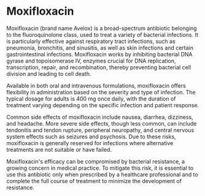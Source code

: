<!--
source: gpt-40
brands: Avelox
tags: antibiotics
-->

# Moxifloxacin

Moxifloxacin (brand name Avelox) is a broad-spectrum antibiotic belonging to the fluoroquinolone class, used to treat a variety of bacterial infections. It is particularly effective against respiratory tract infections, such as pneumonia, bronchitis, and sinusitis, as well as skin infections and certain gastrointestinal infections. Moxifloxacin works by inhibiting bacterial DNA gyrase and topoisomerase IV, enzymes crucial for DNA replication, transcription, repair, and recombination, thereby preventing bacterial cell division and leading to cell death.

Available in both oral and intravenous formulations, moxifloxacin offers flexibility in administration based on the severity and type of infection. The typical dosage for adults is 400 mg once daily, with the duration of treatment varying depending on the specific infection and patient response.

Common side effects of moxifloxacin include nausea, diarrhea, dizziness, and headache. More severe side effects, though less common, can include tendonitis and tendon rupture, peripheral neuropathy, and central nervous system effects such as seizures and psychosis. Due to these risks, moxifloxacin is generally reserved for infections where alternative treatments are not suitable or have failed.

Moxifloxacin's efficacy can be compromised by bacterial resistance, a growing concern in medical practice. To mitigate this risk, it is essential to use this antibiotic only when prescribed by a healthcare professional and to complete the full course of treatment to minimize the development of resistance.
